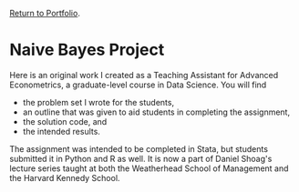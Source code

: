[Return to Portfolio](https://kgalvancuesta.github.io/portfolio/).
# Naive Bayes Project
Here is an original work I created as a Teaching Assistant for Advanced Econometrics, a graduate-level course in Data Science. You will find 
* the problem set I wrote for the students, 
* an outline that was given to aid students in completing the assignment, 
* the solution code, and 
* the intended results.  

The assignment was intended to be completed in Stata, but students submitted it in Python and R as well. It is now a part of Daniel Shoag's lecture series taught at both the Weatherhead School of Management and the Harvard Kennedy School.
